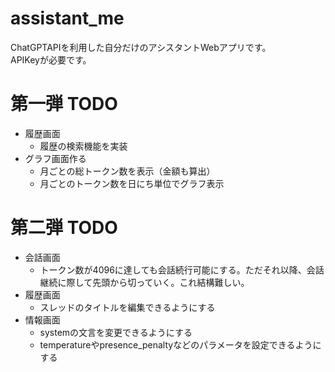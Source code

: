 # assistant_me
ChatGPTAPIを利用した自分だけのアシスタントWebアプリです。  
APIKeyが必要です。

# 第一弾 TODO
- 履歴画面
  - 履歴の検索機能を実装
- グラフ画面作る
  - 月ごとの総トークン数を表示（金額も算出）
  - 月ごとのトークン数を日にち単位でグラフ表示

# 第二弾 TODO
- 会話画面
  - トークン数が4096に達しても会話続行可能にする。ただそれ以降、会話継続に際して先頭から切っていく。これ結構難しい。
- 履歴画面
  - スレッドのタイトルを編集できるようにする
- 情報画面
  - systemの文言を変更できるようにする
  - temperatureやpresence_penaltyなどのパラメータを設定できるようにする
